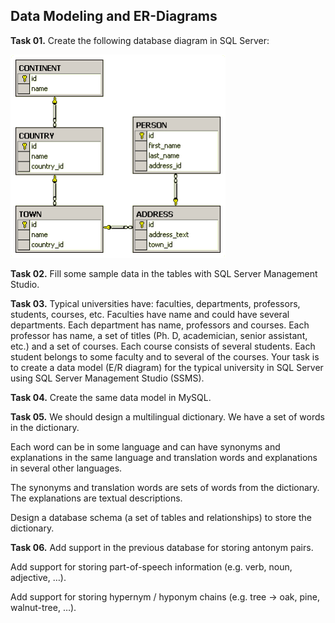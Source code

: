 ## Data Modeling and ER-Diagrams

**Task 01.** Create the following database diagram in SQL Server:

![img](https://raw.githubusercontent.com/Termininja/TelerikAcademy/master/DB/01.%20Data%20Modeling%20and%20ER-Diagrams/Diagram.png)

**Task 02.** Fill some sample data in the tables with SQL Server Management Studio.

**Task 03.** Typical universities have: faculties, departments, professors, students, courses, etc. Faculties have name and could have several departments. Each department has name, professors and courses. Each professor has name, a set of titles (Ph. D, academician, senior assistant, etc.) and a set of courses. Each course consists of several students. Each student belongs to some faculty and to several of the courses. Your task is to create a data model (E/R diagram) for the typical university in SQL Server using SQL Server Management Studio (SSMS).

**Task 04.** Create the same data model in MySQL.

**Task 05.** We should design a multilingual dictionary. We have a set of words in the dictionary.

Each word can be in some language and can have synonyms and explanations in the same language and translation words and explanations in several other languages.

The synonyms and translation words are sets of words from the dictionary. The explanations are textual descriptions.

Design a database schema (a set of tables and relationships) to store the dictionary.

**Task 06.** Add support in the previous database for storing antonym pairs.

Add support for storing part-of-speech information (e.g. verb, noun, adjective, …).

Add support for storing hypernym / hyponym chains (e.g. tree → oak, pine, walnut-tree, …).